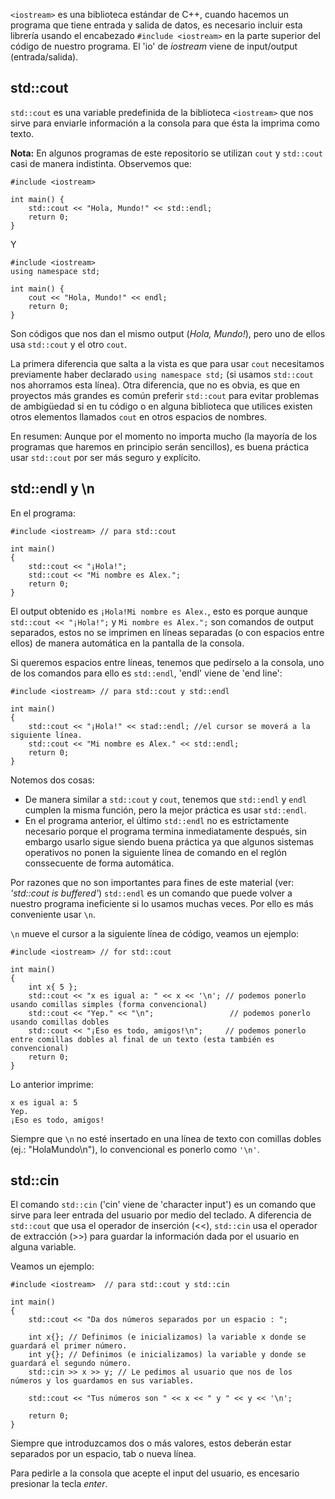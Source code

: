 `<iostream>` es una biblioteca estándar de C++, cuando hacemos un programa que tiene entrada y salida de datos, es necesario incluir esta librería usando el encabezado `#include <iostream>` en la parte superior del código de nuestro programa. El 'io' de _iostream_ viene de input/output (entrada/salida).

## std::cout

`std::cout` es una variable predefinida de la biblioteca `<iostream>` que nos sirve para enviarle información a la consola para que ésta la imprima como texto. 



**Nota:** En algunos programas de este repositorio se utilizan `cout` y `std::cout` casi de manera indistinta. Observemos que:

```
#include <iostream>

int main() {
    std::cout << "Hola, Mundo!" << std::endl;
    return 0;
}
```

Y

```
#include <iostream>
using namespace std;

int main() {
    cout << "Hola, Mundo!" << endl;
    return 0;
}
```

Son códigos que nos dan el mismo output (_Hola, Mundo!_), pero uno de ellos usa `std::cout` y el otro `cout`. 

La primera diferencia que salta a la vista es que para usar `cout` necesitamos previamente haber declarado `using namespace std;` (si usamos `std::cout` nos ahorramos esta línea). Otra diferencia, que no es obvia, es que en proyectos más grandes es común preferir `std::cout` para evitar problemas de ambigüedad si en tu código o en alguna biblioteca que utilices existen otros elementos llamados `cout` en otros espacios de nombres.

En resumen: Aunque por el momento no importa mucho (la mayoría de los programas que haremos en principio serán sencillos), es buena práctica usar `std::cout` por ser más seguro y explícito.


## std::endl y \n

En el programa:
```
#include <iostream> // para std::cout

int main()
{
    std::cout << "¡Hola!";
    std::cout << "Mi nombre es Alex.";
    return 0;
}
```


El output obtenido es `¡Hola!Mi nombre es Alex.`, esto es porque aunque `std::cout << "¡Hola!";` y `Mi nombre es Alex.";` son comandos de output separados, estos no se imprimen en líneas separadas (o con espacios entre ellos) de manera automática en la pantalla de la consola.

Si queremos espacios entre líneas, tenemos que pedírselo a la consola, uno de los comandos para ello es `std::endl`, 'endl' viene de 'end line':
```
#include <iostream> // para std::cout y std::endl

int main()
{
    std::cout << "¡Hola!" << stad::endl; //el cursor se moverá a la siguiente línea.
    std::cout << "Mi nombre es Alex." << std::endl;
    return 0;
}
```


Notemos dos cosas:
* De manera similar a `std::cout` y `cout`, tenemos que `std::endl` y `endl` cumplen la misma función, pero la mejor práctica es usar `std::endl`.
* En el programa anterior, el último `std::endl` no es estrictamente necesario porque el programa termina inmediatamente después, sin embargo usarlo sigue siendo buena práctica ya que algunos sistemas operativos no ponen la siguiente línea de comando en el reglón conssecuente de forma automática.

Por razones que no son importantes para fines de este material (ver: _'std::cout is buffered'_) `std::endl` es un comando que puede volver a nuestro programa ineficiente si lo usamos muchas veces. Por ello es más conveniente usar `\n`.

`\n` mueve el cursor a la siguiente línea de código, veamos un ejemplo:
```
#include <iostream> // for std::cout

int main()
{
    int x{ 5 };
    std::cout << "x es igual a: " << x << '\n'; // podemos ponerlo usando comillas simples (forma convencional)
    std::cout << "Yep." << "\n";                 // podemos ponerlo usando comillas dobles
    std::cout << "¡Eso es todo, amigos!\n";     // podemos ponerlo entre comillas dobles al final de un texto (esta también es convencional)
    return 0;
}
```
Lo anterior imprime:
```
x es igual a: 5
Yep.
¡Eso es todo, amigos!
```
Siempre que `\n` no esté insertado en una línea de texto con comillas dobles (ej.: "HolaMundo\n"), lo convencional es ponerlo como `'\n'`.


## std::cin

El comando `std::cin` ('cin' viene de 'character input') es un comando que sirve para leer entrada del usuario por medio del teclado. A diferencia de `std::cout` que usa el operador de inserción (<<), `std::cin` usa el operador de extracción (>>) para guardar la información dada por el usuario en alguna variable.

Veamos un ejemplo:
```
#include <iostream>  // para std::cout y std::cin

int main()
{
    std::cout << "Da dos números separados por un espacio : ";

    int x{}; // Definimos (e inicializamos) la variable x donde se guardará el primer número.
    int y{}; // Definimos (e inicializamos) la variable y donde se guardará el segundo número.
    std::cin >> x >> y; // Le pedimos al usuario que nos de los números y los guardamos en sus variables.

    std::cout << "Tus números son " << x << " y " << y << '\n';

    return 0;
}
```
Siempre que introduzcamos dos o más valores, estos deberán estar separados por un espacio, tab o nueva línea.

Para pedirle a la consola que acepte el input del usuario, es encesario presionar la tecla _enter_.
